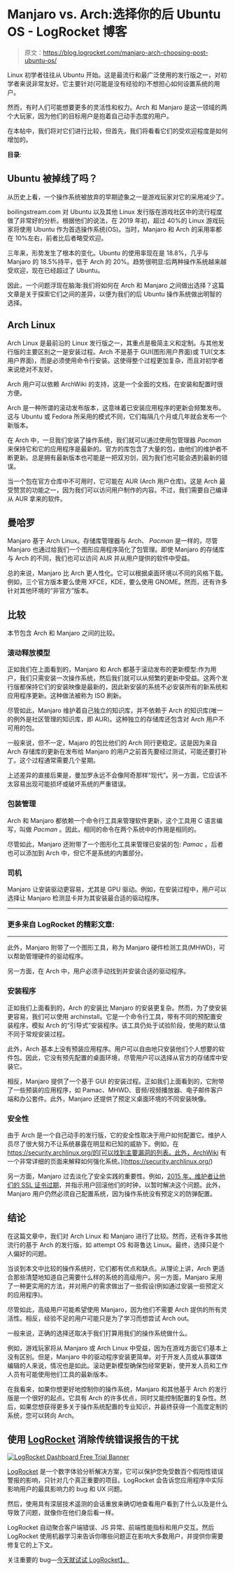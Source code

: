 # Manjaro vs. Arch:选择你的后 Ubuntu OS - LogRocket 博客

> 原文：<https://blog.logrocket.com/manjaro-arch-choosing-post-ubuntu-os/>

Linux 初学者往往从 Ubuntu 开始。这是最流行和最广泛使用的发行版之一，对初学者来说非常友好。它主要针对(可能是没有经验的)不想担心如何设置系统的用户。

然而，有时人们可能想要更多的灵活性和权力。Arch 和 Manjaro 是这一领域的两个大玩家，因为他们的目标用户是抱着自己动手态度的用户。

在本帖中，我们将对它们进行比较，但首先，我们将看看它们的受欢迎程度是如何增加的。

**目录**:

## Ubuntu 被掉线了吗？

从历史上看，一个操作系统被放弃的早期迹象之一是游戏玩家对它的采用减少了。

boilingstream.com 对 Ubuntu 以及其他 Linux 发行版在游戏社区中的流行程度做了非常好的分析。根据他们的说法，在 2019 年初，超过 40%的 Linux 游戏玩家将使用 Ubuntu 作为首选操作系统(OS)。当时，Manjaro 和 Arch 的采用率都在 10%左右，前者比后者略受欢迎。

三年来，形势发生了根本的变化。Ubuntu 的使用率现在是 18.8%，几乎与 Manjaro 的 18.5%持平，低于 Arch 的 20%。趋势很明显:后两种操作系统越来越受欢迎，现在已经超过了 Ubuntu。

因此，一个问题浮现在脑海:我们将如何在 Arch 和 Manjaro 之间做出选择？这篇文章是关于探索它们之间的差异，以便为我们的后 Ubuntu 操作系统做出明智的选择。

## Arch Linux

Arch Linux 是最前沿的 Linux 发行版之一，其重点是极简主义和定制。与其他发行版的主要区别之一是安装过程。Arch 不是基于 GUI(图形用户界面)或 TUI(文本用户界面)，而是必须使用命令行安装。这使得整个过程更加复杂，而且对初学者来说绝对不友好。

Arch 用户可以依赖 ArchWiki 的支持，这是一个全面的文档，在安装和配置时很方便。

Arch 是一种所谓的滚动发布版本，这意味着已安装应用程序的更新会频繁发布。这与 Ubuntu 或 Fedora 所采用的模式不同，它们每隔几个月或几年就会发布一个新版本。

在 Arch 中，一旦我们安装了操作系统，我们就可以通过使用包管理器 *Pacman* 来保持它和它的应用程序是最新的。官方的库包含了大量的包，由他们的维护者不断更新。总是拥有最新版本也可能是一把双刃剑，因为我们也可能会遇到最新的错误。

当一个包在官方仓库中不可用时，它可能在 AUR (Arch 用户仓库)。这是 Arch 最受赞赏的功能之一，因为我们可以访问用户制作的内容。不过，我们需要自己编译从 AUR 拿来的软件。

## 曼哈罗

Manjaro 基于 Arch Linux。存储库管理器与 Arch、 *Pacman* 是一样的，尽管 Manjaro 也通过给我们一个图形应用程序简化了包管理。即使 Manjaro 的存储库与 Arch 的不同，我们也可以访问 AUR 并从用户提供的软件中受益。

总的来说，Manjaro 比 Arch 更人性化。它可以根据桌面环境以不同的风格下载。例如，三个官方版本要么使用 XFCE，KDE，要么使用 GNOME。然而，还有许多针对其他环境的“非官方”版本。

## 比较

本节包含 Arch 和 Manjaro 之间的比较。

### 滚动释放模型

正如我们在上面看到的，Manjaro 和 Arch 都基于滚动发布的更新模型:作为用户，我们只需安装一次操作系统，然后我们就可以从频繁的更新中受益。这两个发行版都保持它们的安装映像是最新的，因此新安装的系统不必安装所有的新系统和应用程序更新。这种做法被称为 ISO 刷新。

尽管如此，Manjaro 维护着自己独立的知识库，并不依赖于 Arch 的知识库(唯一的例外是社区管理的知识库，即 AUR)。这种独立的存储库还包含对 Arch 用户不可用的包。

一般来说，但不一定，Majaro 的包比他们的 Arch 同行更稳定。这是因为来自 Arch 存储库的更新在发布给 Manjaro 的用户之前首先要经过测试，可能还要打补丁。这个过程通常需要几个星期。

上述差异的直接后果是，曼加罗永远不会像阿奇那样“现代”。另一方面，它应该不太容易出现可能损坏或破坏系统的严重错误。

### 包装管理

Arch 和 Manjaro 都依赖一个命令行工具来管理软件更新，这个工具用 C 语言编写，叫做 *Pacman* 。因此，相同的命令在两个系统中的作用是相同的。

尽管如此，Manjaro 还附带了一个图形化工具来管理已安装的包: *Pamac* 。后者也可以添加到 Arch 中，但它不是系统的内置部分。

### 司机

Manjaro 让安装驱动更容易，尤其是 GPU 驱动。例如，在安装过程中，用户可以选择让 Manjaro 检测显卡并为其安装最合适的驱动程序。

* * *

### 更多来自 LogRocket 的精彩文章:

* * *

此外，Manjaro 附带了一个图形工具，称为 Manjaro 硬件检测工具(MHWD)，可以帮助管理硬件的驱动程序。

另一方面，在 Arch 中，用户必须手动找到并安装合适的驱动程序。

### 安装程序

正如我们上面看到的，Arch 的安装比 Manjaro 的安装更复杂。然而，为了使安装更容易，我们可以使用 archinstall。它是一个命令行工具，带有不同的预配置安装程序，模拟 Arch 的“引导式”安装程序。该工具仍处于试验阶段，使用的默认值不同于常规安装过程。

此外，Arch 基本上没有预装应用程序。用户可以自由地只安装他们个人想要的软件包。因此，它没有预先配置的桌面环境，尽管用户可以选择从官方的存储库中安装它。

相反，Manjaro 提供了一个基于 GUI 的安装过程。正如我们上面看到的，它附带了一些预装的应用程序，如 Pamac、MHWD、音频/视频播放器、电子邮件客户端和办公套件。此外，Manjaro 还提供了预定义桌面环境的不同安装映像。

### 安全性

由于 Arch 是一个自己动手的发行版，它的安全性取决于用户如何配置它。维护人员尽了很大努力不让系统暴露在明显和已知的威胁下。例如，在 https://security.archlinux.org/的[可以找到主要漏洞的列表。此外，ArchWiki 有一个非常详细的页面来解释如何强化系统。](https://security.archlinux.org/)

另一方面，Manjaro 过去淡化了安全实践的重要性。例如，[2015 年，维护者让他们的 SSL 证书过期](https://web.archive.org/web/20150409095421/https://manjaro.github.io/expired_SSL_certificate/)，并指示用户回滚他们的时钟，以暂时解决这个问题。此外，Manjaro 用户仍然必须自己配置系统，因为操作系统没有预定义的防弹配置。

## 结论

在这篇文章中，我们对 Arch Linux 和 Manjaro 进行了比较。然而，还有许多其他流行的基于 Arch 的发行版，如 attempt OS 和哥鲁达 Linux。最终，选择只是个人偏好的问题。

当谈到本文中比较的操作系统时，它们都有优点和缺点。从理论上讲，Arch 更适合那些清楚地知道自己需要什么样的系统的高级用户。另一方面，Manjaro 采用了一种更实用的方法，并对用户的需求做出了一些假设(例如通过安装一些预定义的应用程序)。

尽管如此，高级用户可能希望使用 Manjaro，因为他们不需要 Arch 提供的所有灵活性。相反，经验不足的用户可能只是为了学习而想尝试 Arch out。

一般来说，正确的选择还取决于我们打算用我们的操作系统做什么。

例如，游戏玩家将从 Manjaro 或 Arch Linux 中受益，因为在游戏方面它们基本上没有区别。但是，Manjaro 中的驱动程序安装更简单。对于开发人员或从事媒体编辑的人来说，情况也是如此。滚动更新模型确保包经常更新，使开发人员和工作人员有可能使用他们工具的最新版本。

在我看来，如果你想更好地控制你的操作系统，Manjaro 和其他基于 Arch 的发行版是一个很好的起点。它具有 Arch 的许多优点，同时又能控制配置的复杂性。然后，如果您想获得更多关于操作系统配置的专业知识，并最终获得一个高度定制的系统，您可以转向 Arch。

## 使用 [LogRocket](https://lp.logrocket.com/blg/signup) 消除传统错误报告的干扰

[![LogRocket Dashboard Free Trial Banner](img/d6f5a5dd739296c1dd7aab3d5e77eeb9.png)](https://lp.logrocket.com/blg/signup)

[LogRocket](https://lp.logrocket.com/blg/signup) 是一个数字体验分析解决方案，它可以保护您免受数百个假阳性错误警报的影响，只针对几个真正重要的项目。LogRocket 会告诉您应用程序中实际影响用户的最具影响力的 bug 和 UX 问题。

然后，使用具有深层技术遥测的会话重放来确切地查看用户看到了什么以及是什么导致了问题，就像你在他们身后看一样。

LogRocket 自动聚合客户端错误、JS 异常、前端性能指标和用户交互。然后 LogRocket 使用机器学习来告诉你哪些问题正在影响大多数用户，并提供你需要修复它的上下文。

关注重要的 bug—[今天就试试 LogRocket】。](https://lp.logrocket.com/blg/signup-issue-free)